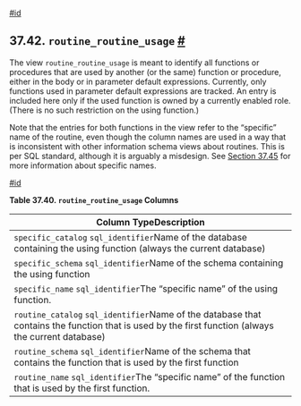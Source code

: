 [#id](#INFOSCHEMA-ROUTINE-ROUTINE-USAGE)

## 37.42. `routine_routine_usage` [#](#INFOSCHEMA-ROUTINE-ROUTINE-USAGE)

The view `routine_routine_usage` is meant to identify all functions or procedures that are used by another (or the same) function or procedure, either in the body or in parameter default expressions. Currently, only functions used in parameter default expressions are tracked. An entry is included here only if the used function is owned by a currently enabled role. (There is no such restriction on the using function.)

Note that the entries for both functions in the view refer to the “specific” name of the routine, even though the column names are used in a way that is inconsistent with other information schema views about routines. This is per SQL standard, although it is arguably a misdesign. See [Section 37.45](infoschema-routines) for more information about specific names.

[#id](#id-1.7.6.46.4)

**Table 37.40. `routine_routine_usage` Columns**

| Column TypeDescription                                                                                                                             |
| -------------------------------------------------------------------------------------------------------------------------------------------------- |
| `specific_catalog` `sql_identifier`Name of the database containing the using function (always the current database)                                |
| `specific_schema` `sql_identifier`Name of the schema containing the using function                                                                 |
| `specific_name` `sql_identifier`The “specific name” of the using function.                                                                         |
| `routine_catalog` `sql_identifier`Name of the database that contains the function that is used by the first function (always the current database) |
| `routine_schema` `sql_identifier`Name of the schema that contains the function that is used by the first function                                  |
| `routine_name` `sql_identifier`The “specific name” of the function that is used by the first function.                                             |
